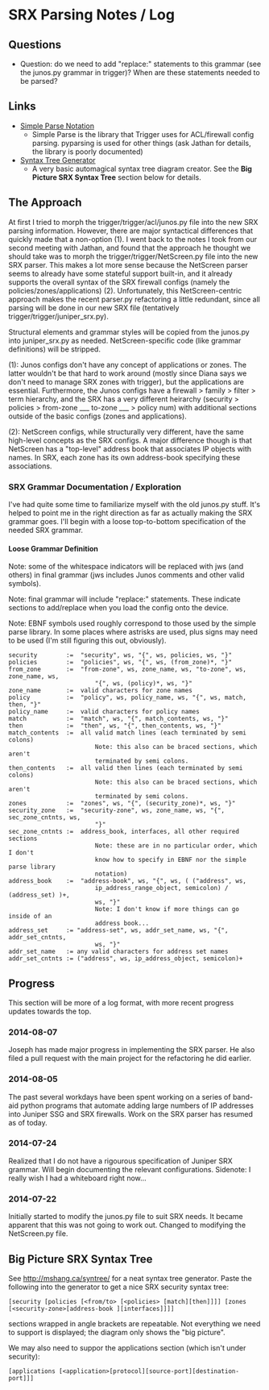 # SRX Parsing Notes / Log #

## Questions ##
 * Question: do we need to add "replace:" statements to this grammar (see the
   junos.py grammar in trigger)? When are these statements needed to be parsed? 

## Links ##
 * [Simple Parse Notation](http://simpleparse.sourceforge.net/simpleparse_grammars.html)
    * Simple Parse is the library that Trigger uses for ACL/firewall config parsing.
     pyparsing is used for other things (ask Jathan for details, the library is
     poorly documented)
 * [Syntax Tree Generator](http://mshang.ca/syntree/)
    * A very basic automagical syntax tree diagram creator. See the **Big Picture SRX
       Syntax Tree** section below for details.

## The Approach ##
At first I tried to morph the trigger/trigger/acl/junos.py file into the new SRX
parsing information. However, there are major syntactical differences that
quickly made that a non-option (1). I went back to the notes I took from our
second meeting with Jathan, and found that the approach he thought we should
take was to morph the trigger/trigger/NetScreen.py file into the new SRX parser.
This makes a lot more sense because the NetScreen parser seems to already have
some stateful support built-in, and it already supports the overall syntax of
the SRX firewall configs (namely the policies/zones/applications) (2).
Unfortunately, this NetScreen-centric approach makes the recent parser.py
refactoring a little redundant, since all parsing will be done in our new SRX
file (tentatively trigger/trigger/juniper_srx.py).

Structural elements and grammar styles will be copied from the junos.py into
juniper_srx.py as needed. NetScreen-specific code (like grammar definitions)
will be stripped.

 (1): Junos configs don't have any concept of applications or zones. The
 latter wouldn't be that hard to work around (mostly since Diana says we don't
 need to manage SRX zones with trigger), but the applications are essential.
 Furthermore, the Junos configs have a firewall > family > filter > term
 hierarchy, and the SRX has a very different heirarchy (security > policies >
 from-zone ___ to-zone ___ > policy num) with additional sections outside of the
 basic configs (zones and applications). 

 (2): NetScreen configs, while structurally very different, have the same
 high-level concepts as the SRX configs. A major difference though is that
 NetScreen has a "top-level" address book that associates IP objects with names.
 In SRX, each zone has its own address-book specifying these associations.

### SRX Grammar Documentation / Exploration ###
I've had quite some time to familiarize myself with the old junos.py stuff. It's
helped to point me in the right direction as far as actually making the SRX
grammar goes. I'll begin with a loose top-to-bottom specification of the needed SRX
grammar. 

#### Loose Grammar Definition ####
Note: some of the whitespace indicators will be replaced with jws (and others) in
final grammar (jws includes Junos comments and other valid symbols).    

Note: final grammar will include "replace:" statements. These indicate sections to
add/replace when you load the config onto the device.

Note: EBNF symbols used roughly correspond to those used by the simple parse library.
In some places where astrisks are used, plus signs may need to be used (I'm still
figuring this out, obviously).  

    security        :=  "security", ws, "{", ws, policies, ws, "}"
    policies        :=  "policies", ws, "{", ws, (from_zone)*, "}"
    from_zone       :=  "from-zone", ws, zone_name, ws, "to-zone", ws, zone_name, ws,
                            "{", ws, (policy)*, ws, "}"
    zone_name       :=  valid characters for zone names
    policy          :=  "policy", ws, policy_name, ws, "{", ws, match, then, "}"
    policy_name     :=  valid characters for policy names
    match           :=  "match", ws, "{", match_contents, ws, "}"
    then            :=  "then", ws, "{", then_contents, ws, "}"
    match_contents  :=  all valid match lines (each terminated by semi colons)
                            Note: this also can be braced sections, which aren't
                            terminated by semi colons.
    then_contents   :=  all valid then lines (each terminated by semi colons)
                            Note: this also can be braced sections, which aren't
                            terminated by semi colons.
    zones           :=  "zones", ws, "{", (security_zone)*, ws, "}"
    security_zone   :=  "security-zone", ws, zone_name, ws, "{", sec_zone_cntnts, ws,
                            "}"
    sec_zone_cntnts :=  address_book, interfaces, all other required sections
                            Note: these are in no particular order, which I don't
                            know how to specify in EBNF nor the simple parse library
                            notation)
    address_book    :=  "address-book", ws, "{", ws, ( ("address", ws,
                            ip_address_range_object, semicolon) / (address_set) )+,
                            ws, "}"
                            Note: I don't know if more things can go inside of an
                            address book...
    address_set     := "address-set", ws, addr_set_name, ws, "{", addr_set_cntnts,
                            ws, "}"
    addr_set_name   := any valid characters for address set names
    addr_set_cntnts := ("address", ws, ip_address_object, semicolon)+

## Progress ##
This section will be more of a log format, with more recent progress updates
towards the top.

### 2014-08-07 ###
Joseph has made major progress in implementing the SRX parser. He also filed a
pull request with the main project for the refactoring he did earlier.

### 2014-08-05 ###
The past several workdays have been spent working on a series of band-aid
python programs that automate adding large numbers of IP addresses into
Juniper SSG and SRX firewalls. Work on the SRX parser has resumed as of
today.

### 2014-07-24 ###
Realized that I do not have a rigourous specification of Juniper SRX grammar. Will
begin documenting the relevant configurations. Sidenote: I really wish I had a
whiteboard right now...

### 2014-07-22 ###
Initially started to modify the junos.py file to suit SRX needs. It became
apparent that this was not going to work out. Changed to modifying the
NetScreen.py file. 

## Big Picture SRX Syntax Tree ##
See http://mshang.ca/syntree/ for a neat syntax tree generator. Paste the
following into the generator to get a nice SRX security syntax tree:

    [security [policies [<from/to> [<policies> [match][then]]]] [zones [<security-zone>[address-book ][interfaces]]]]

sections wrapped in angle brackets are repeatable. Not everything we need to
support is displayed; the diagram only shows the "big picture".

We may also need to suppor the applications section (which isn't under security):

    [applications [<application>[protocol][source-port][destination-port]]]


